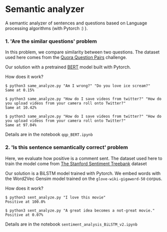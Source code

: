 # Semantic analyzer
A semantic analyzer of sentences and questions based on Language processing algorithms (with Pytorch :) ).

### 1. 'Are the similar questions' problem
In this problem, we compare similarity between two questions.
The dataset used here comes from the [Quora Question Pairs](https://www.kaggle.com/c/quora-question-pairs) challenge.

Our solution with a pretrained [BERT](https://arxiv.org/abs/1810.04805) model built with Pytorch.

How does it work?
```shell
$ python3 same_analyze.py "Am I wrong?" "Do you love ice scream?"
Same at 0.15%
```

```shell
$ python3 same_analyze.py "How do I save videos from twitter?" "How do you upload videos from your camera roll onto Twitter?"
Same at 10.42%
```

```shell
$ python3 same_analyze.py "How do I save videos from twitter?" "How do you upload videos from your camera roll onto Twitter?"
Same at 97.04%
```

Details are in the notebook `qqp_BERT.ipynb`

### 2. 'Is this sentence semantically correct' problem
Here, we evaluate how positive is a comment sent.
The dataset used here to train the model come from [The Stanford Sentiment Treebank](https://nlp.stanford.edu/sentiment/index.html) dataset

Our solution is a BiLSTM model trained with Pytorch. We embed words with the Word2Vec Gensim model trained on the `glove-wiki-gigaword-50` corpus.

How does it work?
```shell
$ python3 sent_analyze.py "I love this movie"
Positive at 100.0%
```

```shell
$ python3 sent_analyze.py "A great idea becomes a not-great movie."
Positive at 0.07%
```

Details are in the notebook `sentiment_analysis_BiLSTM_v2.ipynb`